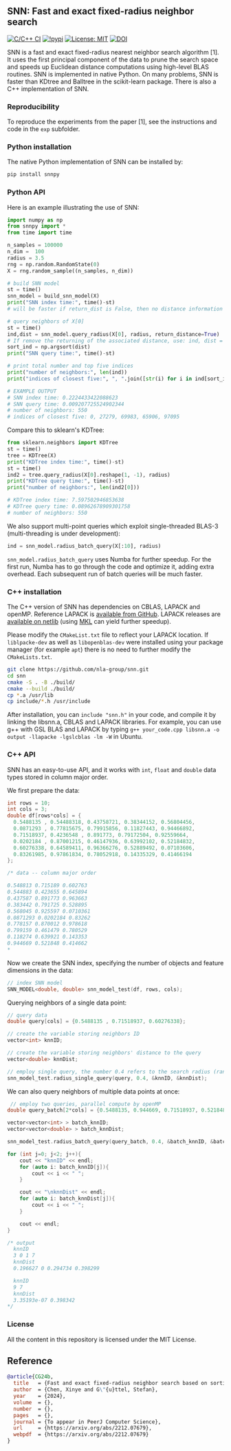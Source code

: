 ## SNN: Fast and exact fixed-radius neighbor search

[![C/C++ CI](https://github.com/nla-group/snn/actions/workflows/c-cpp.yml/badge.svg)](https://github.com/nla-group/snn/actions/workflows/c-cpp.yml)
[![!pypi](https://img.shields.io/pypi/v/snnpy?color=white)](https://pypi.org/project/snnpy/)
[![License: MIT](https://img.shields.io/badge/License-MIT-yellow.svg)](https://opensource.org/licenses/MIT)
[![DOI](https://zenodo.org/badge/532659733.svg)](https://zenodo.org/doi/10.5281/zenodo.10275013)


SNN is a fast and exact fixed-radius nearest neighbor search algorithm [1]. It uses the first principal component of the data to prune the search space and speeds up Euclidean distance computations using high-level BLAS routines. SNN is implemented in native Python. On many problems, SNN is faster than KDtree and Balltree in the scikit-learn package. There is also a C++ implementation of SNN. 

### Reproducibility

To reproduce the experiments from the paper [1], see the instructions and code in the `exp` subfolder.

### Python installation

The native Python implementation of SNN can be installed by:

```sh
pip install snnpy
```

### Python API

Here is an example illustrating the use of SNN:

```python
import numpy as np
from snnpy import *
from time import time

n_samples = 100000
n_dim =  100
radius = 3.5
rng = np.random.RandomState(0)
X = rng.random_sample((n_samples, n_dim))  

# build SNN model
st = time()
snn_model = build_snn_model(X)  
print("SNN index time:", time()-st)
# will be faster if return_dist is False, then no distance information come out

# query neighbors of X[0]
st = time()
ind,dist = snn_model.query_radius(X[0], radius, return_distance=True)
# If remove the returning of the associated distance, use: ind, dist = snn_model.query_radius(X[0], radius, return_distance=False)
sort_ind = np.argsort(dist)
print("SNN query time:", time()-st)

# print total number and top five indices
print("number of neighbors:", len(ind))
print("indices of closest five:", ", ".join([str(i) for i in ind[sort_ind][:5]]))

# EXAMPLE OUTPUT
# SNN index time: 0.2224433422088623
# SNN query time: 0.009207725524902344
# number of neighbors: 550
# indices of closest five: 0, 27279, 69983, 65906, 97095
```

Compare this to sklearn's KDTree:

```python
from sklearn.neighbors import KDTree
st = time()
tree = KDTree(X)    
print("KDTree index time:", time()-st)
st = time()
ind2 = tree.query_radius(X[0].reshape(1, -1), radius)
print("KDTree query time:", time()-st)
print("number of neighbors:", len(ind2[0]))

# KDTree index time: 7.597502946853638
# KDTree query time: 0.08962678909301758
# number of neighbors: 550
```


We also support multi-point queries which exploit single-threaded BLAS-3 (multi-threading is under development):

```python
ind = snn_model.radius_batch_query(X[:10], radius) 
```

``snn_model.radius_batch_query`` uses Numba for further speedup. For the first run, Numba has to go through the code and optimize it, adding extra overhead. Each subsequent run of batch queries will be much faster.

### C++ installation

The C++ version of SNN has dependencies on CBLAS, LAPACK and openMP. Reference LAPACK is [available from GitHub](https://github.com/Reference-LAPACK/lapack). LAPACK releases are [available on netlib](http://www.netlib.org/lapack/) (using [MKL](https://www.intel.com/content/www/us/en/develop/documentation/get-started-with-mkl-for-dpcpp/top.html) can yield further speedup).

Please modify the ``CMakeList.txt`` file to reflect your LAPACK location.
If `liblpacke-dev` as well as `libopenblas-dev` were installed using your package manager (for example `apt`) there is no need to further modify the `CMakeLists.txt`.
```sh
git clone https://github.com/nla-group/snn.git
cd snn
cmake -S . -B ./build/
cmake --build ./build/ 
cp *.a /usr/lib
cp include/*.h /usr/include
```

After installation, you can ``include "snn.h"`` in your code, and compile it by linking the libsnn.a, CBLAS and LAPACK libraries. 
For example, you can use g++ with GSL BLAS and LAPACK by typing ``g++ your_code.cpp libsnn.a -o output -llapacke -lgslcblas -lm -W`` in Ubuntu.

### C++ API

SNN has an easy-to-use API, and it works with ``int``, ``float`` and ``double`` data types stored in column major order. 

We first prepare the data:
```c++
int rows = 10;
int cols = 3;
double df[rows*cols] = {
  0.5488135 , 0.54488318, 0.43758721, 0.38344152, 0.56804456,
  0.0871293 , 0.77815675, 0.79915856, 0.11827443, 0.94466892,
  0.71518937, 0.4236548 , 0.891773, 0.79172504, 0.92559664,
  0.0202184 , 0.87001215, 0.46147936, 0.63992102, 0.52184832,
  0.60276338, 0.64589411, 0.96366276, 0.52889492, 0.07103606,
  0.83261985, 0.97861834, 0.78052918, 0.14335329, 0.41466194
}; 

/* data -- column major order

0.548813 0.715189 0.602763 
0.544883 0.423655 0.645894 
0.437587 0.891773 0.963663 
0.383442 0.791725 0.528895 
0.568045 0.925597 0.0710361 
0.0871293 0.0202184 0.83262 
0.778157 0.870012 0.978618 
0.799159 0.461479 0.780529 
0.118274 0.639921 0.143353 
0.944669 0.521848 0.414662 
*
```

Now we create the SNN index, specifying the number of objects and feature dimensions in the data:
```c++
// index SNN model
SNN_MODEL<double, double> snn_model_test(df, rows, cols);
```

Querying neighbors of a single data point:
```c++
// query data
double query[cols] = {0.5488135 , 0.71518937, 0.60276338}; 

// create the variable storing neighbors ID 
vector<int> knnID; 

// create the variable storing neighbors' distance to the query
vector<double> knnDist; 

// employ single query, the number 0.4 refers to the search radius (range) 
snn_model_test.radius_single_query(query, 0.4, &knnID, &knnDist);
```

We can also query neighbors of multiple data points at once:
```c++
 // employ two queries, parallel compute by openMP
double query_batch[2*cols] = {0.5488135, 0.944669, 0.71518937, 0.521848, 0.60276338, 0.414662};

vector<vector<int> > batch_knnID;
vector<vector<double> > batch_knnDist;

snn_model_test.radius_batch_query(query_batch, 0.4, &batch_knnID, &batch_knnDist, 2);

for (int j=0; j<2; j++){
    cout << "knnID" << endl;
    for (auto i: batch_knnID[j]){
        cout << i << " ";
    }

    cout << "\nknnDist" << endl;
    for (auto i: batch_knnDist[j]){
        cout << i << " ";
    }

    cout << endl;
}

/* output
  knnID
  3 0 1 7 
  knnDist
  0.196627 0 0.294734 0.398299 

  knnID
  9 7 
  knnDist
  3.35193e-07 0.398342
*/
```

### License
All the content in this repository is licensed under the MIT License. 


## Reference
```bibtex
@article{CG24b,
  title   = {Fast and exact fixed-radius neighbor search based on sorting},
  author  = {Chen, Xinye and G\"{u}ttel, Stefan},
  year    = {2024},
  volume  = {},
  number  = {},
  pages   = {},
  journal = {To appear in PeerJ Computer Science},
  url     = {https://arxiv.org/abs/2212.07679},
  webpdf  = {https://arxiv.org/abs/2212.07679}
}
```

